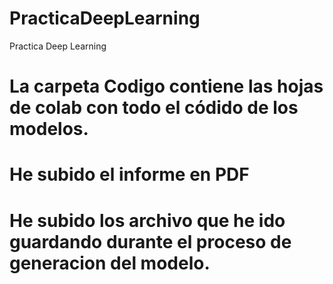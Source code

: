 # PracticaDeepLearning
Practica Deep Learning
# La carpeta Codigo contiene las hojas de colab con todo el códido de los modelos.
# He subido el informe en PDF
# He subido los archivo que he ido guardando durante el proceso de generacion del modelo.
